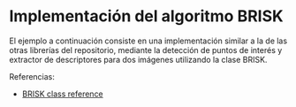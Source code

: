 # Implementación del algoritmo BRISK

El ejemplo a continuación consiste en una implementación similar a la de las otras librerías del repositorio, mediante la detección de puntos de interés y extractor de descriptores para dos imágenes utilizando la clase BRISK.

Referencias:
* [BRISK class reference](https://docs.opencv.org/3.4.4/de/dbf/classcv_1_1BRISK.html)
